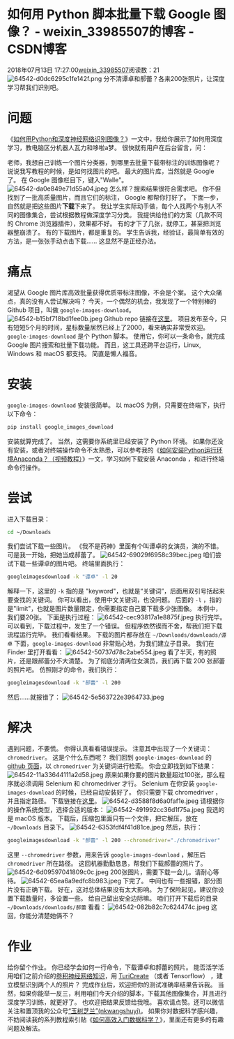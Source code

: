 # 如何用 Python 脚本批量下载 Google 图像？ - weixin_33985507的博客 - CSDN博客
2018年07月13日 17:27:00[weixin_33985507](https://me.csdn.net/weixin_33985507)阅读数：21
![64542-d0dc6295c1fe142f.png](https://upload-images.jianshu.io/upload_images/64542-d0dc6295c1fe142f.png)
分不清谭卓和郝蕾？各来200张照片，让深度学习帮我们识别吧。
# 问题
《[如何用Python和深度神经网络识别图像？](https://www.jianshu.com/p/0db025ebf0a1)》一文中，我给你展示了如何用深度学习，教电脑区分机器人瓦力和哆啦a梦。
很快就有用户在后台留言，问：
> 
老师，我想自己训练一个图片分类器，到哪里去批量下载带标注的训练图像呢？
说说我写教程的时候，是如何找图片的吧。
最大的图片库，当然就是 Google 了。
在 Google 图像栏目下，键入"Walle"。
![64542-da0e849e71d55a04.jpeg](https://upload-images.jianshu.io/upload_images/64542-da0e849e71d55a04.jpeg)
怎么样？搜索结果很符合需求吧。
你不但找到了一批高质量图片，而且它们的标注， Google 都帮你打好了。
下面一步，自然就是把这些图片**下载**下来了。
我让学生实际动手做，每个人找两个与别人不同的图像集合，尝试根据教程做深度学习分类。
我提供给他们的方案（几款不同的 Chrome 浏览器插件），效果都不好。
有的才下了几张，就停工，甚至把浏览器整崩溃了。
有的下载图片，都是重复的。
学生告诉我，经验证，最简单有效的方法，是一张张手动点击下载……
这显然不是正经办法。
# 痛点
渴望从 Google 图片库高效批量获得优质带标注图像，不会是个案。
这个大众痛点，真的没有人尝试解决吗？
今天，一个偶然的机会，我发现了一个特别棒的 Github 项目，叫做 `google-images-download`。
![64542-b15bf718bd1fee0b.jpeg](https://upload-images.jianshu.io/upload_images/64542-b15bf718bd1fee0b.jpeg)
Github repo 链接在[这里](https://github.com/hardikvasa/google-images-download)。
项目发布至今，只有短短5个月的时间，星标数量居然已经上了2000，看来确实非常受欢迎。
`google-images-download` 是个 Python 脚本。
使用它，你可以一条命令，就完成 Google 图片搜索和批量下载功能。
而且，这工具还跨平台运行，Linux, Windows 和 macOS 都支持。
简直是懒人福音。
# 安装
`google-images-download` 安装很简单。
以 macOS 为例，只需要在终端下，执行以下命令：
```bash
pip install google_images_download
```
安装就算完成了。
当然，这需要你系统里已经安装了 Python 环境。
如果你还没有安装，或者对终端操作命令不太熟悉，可以参考我的《[如何安装Python运行环境Anaconda？（视频教程）](https://www.jianshu.com/p/772740d57576)》一文，学习如何下载安装 Anaconda ，和进行终端命令行操作。
# 尝试
进入下载目录：
```bash
cd ~/Downloads
```
我们尝试下载一些图片。
《我不是药神》里面有个叫谭卓的女演员，演的不错。可是我一开始，把她当成郝蕾了。
![64542-69029f6958c39bec.jpeg](https://upload-images.jianshu.io/upload_images/64542-69029f6958c39bec.jpeg)
咱们尝试下载一些谭卓的图片吧。
终端里面执行：
```bash
googleimagesdownload -k "谭卓" -l 20
```
解释一下，这里的 `-k` 指的是 "keyword"，也就是“关键词”，后面用双引号括起来要查找的关键词。
你可以看出，使用中文关键词，也没问题。
后面的 `-l` ，指的是"limit"，也就是图片数量限定，你需要指定自己要下载多少张图像。
本例中，我们要20张。
下面是执行过程：
![64542-cec93817a1e8875f.jpeg](https://upload-images.jianshu.io/upload_images/64542-cec93817a1e8875f.jpeg)
执行完毕。
可以看到，下载过程中，发生了一个错误。
但程序依然锲而不舍，帮我们把下载流程运行完毕。
我们看看结果。
下载的图片都存放在 `~/Downloads/downloads/谭卓` 下面，`google-images-download` 非常贴心地，为我们建立子目录。
我们在 Finder 里打开看看：
![64542-50737d78c2abe554.jpeg](https://upload-images.jianshu.io/upload_images/64542-50737d78c2abe554.jpeg)
看了半天，有的照片，还是跟郝蕾分不大清楚。
为了彻底分清两位女演员，我们再下载 200 张郝蕾的照片吧。
仿照刚才的命令，我们执行：
```bash
googleimagesdownload -k "郝蕾" -l 200
```
然后……就报错了：
![64542-5e563722e3964733.jpeg](https://upload-images.jianshu.io/upload_images/64542-5e563722e3964733.jpeg)
# 解决
遇到问题，不要慌。
你得认真看看错误提示。
注意其中出现了一个关键词：`chromedriver`。
这是个什么东西呢？
我们回到 `google-images-download` 的 [github 页面](https://github.com/hardikvasa/google-images-download)，以 `chromedriver` 为关键词进行检索。
你会立即找到如下结果：
![64542-11a33644111a2d58.jpeg](https://upload-images.jianshu.io/upload_images/64542-11a33644111a2d58.jpeg)
原来如果你要的图片数量超过100张，那么程序就必须调用 Selenium 和 chromedriver 才行。
Selenium 在你安装 `google-images-download` 的时候，已经自动安装好了。
你只需要下载 chromedriver ，并且指定路径。
下载链接在[这里](https://sites.google.com/a/chromium.org/chromedriver/downloads)。
![64542-d3588f8d6a0faf1e.jpeg](https://upload-images.jianshu.io/upload_images/64542-d3588f8d6a0faf1e.jpeg)
请根据你的操作系统类型，选择合适的版本：
![64542-491992cc36d1f75a.jpeg](https://upload-images.jianshu.io/upload_images/64542-491992cc36d1f75a.jpeg)
我选的是 macOS 版本。
下载后，压缩包里面只有一个文件，把它解压，放在 `~/Downloads` 目录下。
![64542-6353fdf4f41d81ce.jpeg](https://upload-images.jianshu.io/upload_images/64542-6353fdf4f41d81ce.jpeg)
然后，执行：
```bash
googleimagesdownload -k "郝蕾" -l 200 --chromedriver="./chromedriver"
```
这里 `--chromedriver` 参数，用来告诉 `google-images-download` ，解压后 `chromedriver` 所在路径。
这回机器勤勤恳恳，帮我们下载郝蕾的照片了。
![64542-6d09597041809c0c.jpeg](https://upload-images.jianshu.io/upload_images/64542-6d09597041809c0c.jpeg)
200张图片，需要下载一会儿。请耐心等待。
![64542-65ea6a9edfc8b983.jpeg](https://upload-images.jianshu.io/upload_images/64542-65ea6a9edfc8b983.jpeg)
下完了。
中间也有一些报错，部分图片没有正确下载。
好在，这对总体结果没有太大影响。
为了保险起见，建议你设置下载数量时，多设置一些。
给自己留出安全边际嘛。
咱们打开下载后的目录 `~/Downloads/downloads/郝蕾` 看看：
![64542-082b82c7c624474c.jpeg](https://upload-images.jianshu.io/upload_images/64542-082b82c7c624474c.jpeg)
这回，你能分清楚她俩不？
# 作业
给你留个作业。
你已经学会如何一行命令，下载谭卓和郝蕾的照片。
能否活学活用咱们之前介绍的[卷积神经网络知识](https://www.jianshu.com/p/fe114409daaf)，用 [TuriCreate](https://www.jianshu.com/p/eebf9a13c52a) （或者 Tensorflow） ，建立模型识别两个人的照片？
完成作业后，欢迎把你的测试准确率结果告诉我。
当然，如果你能举一反三，利用咱们今天介绍的脚本，下载其他图像集合，并且进行深度学习训练，就更好了。
也欢迎把结果反馈给我哦。
喜欢请点赞。还可以微信关注和置顶我的公众号[“玉树芝兰”(nkwangshuyi)](http://oejqwrqkh.bkt.clouddn.com/2016-10-11-22-26-16.jpg)。
如果你对数据科学感兴趣，不妨阅读我的系列教程索引贴《[如何高效入门数据科学？](https://www.jianshu.com/p/85f4624485b9)》，里面还有更多的有趣问题及解法。
